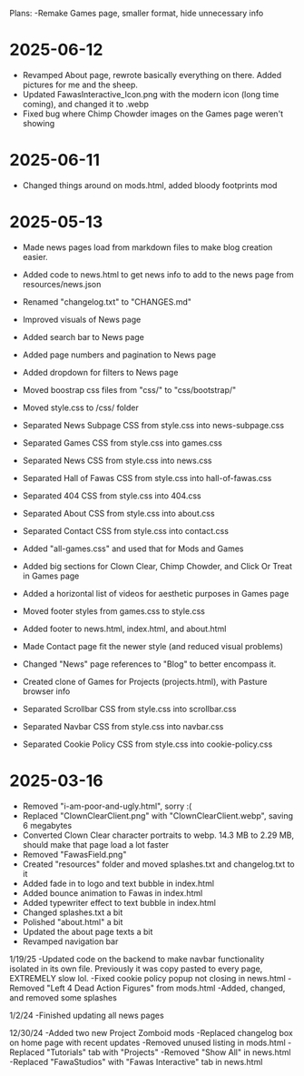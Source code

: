 Plans:
-Remake Games page, smaller format, hide unnecessary info

# 2025-06-12

- Revamped About page, rewrote basically everything on there. Added pictures for me and the sheep.
- Updated FawasInteractive_Icon.png with the modern icon (long time coming), and changed it to .webp
- Fixed bug where Chimp Chowder images on the Games page weren't showing

# 2025-06-11

- Changed things around on mods.html, added bloody footprints mod

# 2025-05-13

- Made news pages load from markdown files to make blog creation easier.
- Added code to news.html to get news info to add to the news page from resources/news.json
- Renamed "changelog.txt" to "CHANGES.md"

- Improved visuals of News page
- Added search bar to News page
- Added page numbers and pagination to News page
- Added dropdown for filters to News page

- Moved boostrap css files from "css/" to "css/bootstrap/"
- Moved style.css to /css/ folder
- Separated News Subpage CSS from style.css into news-subpage.css
- Separated Games CSS from style.css into games.css
- Separated News CSS from style.css into news.css
- Separated Hall of Fawas CSS from style.css into hall-of-fawas.css
- Separated 404 CSS from style.css into 404.css
- Separated About CSS from style.css into about.css
- Separated Contact CSS from style.css into contact.css

- Added "all-games.css" and used that for Mods and Games
- Added big sections for Clown Clear, Chimp Chowder, and Click Or Treat in Games page
- Added a horizontal list of videos for aesthetic purposes in Games page

- Moved footer styles from games.css to style.css
- Added footer to news.html, index.html, and about.html

- Made Contact page fit the newer style (and reduced visual problems)
- Changed "News" page references to "Blog" to better encompass it.

- Created clone of Games for Projects (projects.html), with Pasture browser info

- Separated Scrollbar CSS from style.css into scrollbar.css
- Separated Navbar CSS from style.css into navbar.css
- Separated Cookie Policy CSS from style.css into cookie-policy.css

# 2025-03-16

- Removed "i-am-poor-and-ugly.html", sorry :(
- Replaced "ClownClearClient.png" with "ClownClearClient.webp", saving 6 megabytes
- Converted Clown Clear character portraits to webp. 14.3 MB to 2.29 MB, should make that page load a lot faster
- Removed "FawasField.png"
- Created "resources" folder and moved splashes.txt and changelog.txt to it
- Added fade in to logo and text bubble in index.html
- Added bounce animation to Fawas in index.html
- Added typewriter effect to text bubble in index.html
- Changed splashes.txt a bit
- Polished "about.html" a bit
- Updated the about page texts a bit
- Revamped navigation bar

1/19/25
-Updated code on the backend to make navbar functionality isolated in its own file. Previously it was copy pasted to every page, EXTREMELY slow lol.
-Fixed cookie policy popup not closing in news.html
-Removed "Left 4 Dead Action Figures" from mods.html
-Added, changed, and removed some splashes

1/2/24
-Finished updating all news pages

12/30/24
-Added two new Project Zomboid mods
-Replaced changelog box on home page with recent updates
-Removed unused listing in mods.html
-Replaced "Tutorials" tab with "Projects"
-Removed "Show All" in news.html
-Replaced "FawaStudios" with "Fawas Interactive" tab in news.html